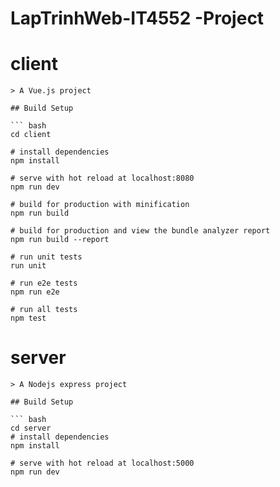 # LapTrinhWeb-IT4552 -Project


# client
	
	> A Vue.js project

	## Build Setup

	``` bash
	cd client

	# install dependencies
	npm install

	# serve with hot reload at localhost:8080
	npm run dev

	# build for production with minification
	npm run build

	# build for production and view the bundle analyzer report
	npm run build --report

	# run unit tests
	run unit

	# run e2e tests
	npm run e2e

	# run all tests
	npm test


# server
	> A Nodejs express project

	## Build Setup
	
	``` bash
 	cd server
	# install dependencies
	npm install

	# serve with hot reload at localhost:5000
	npm run dev

	



